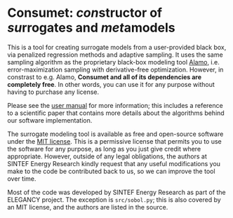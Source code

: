 Consumet: *con*structor of *su*rrogates and *met*amodels
========================================================
This is a tool for creating surrogate models from a user-provided
black box, via penalized regression methods and adaptive sampling.
It uses the same sampling algorithm as the proprietary black-box
modeling tool [Alamo](http://archimedes.cheme.cmu.edu/?q=alamo),
i.e. error-maximization sampling with derivative-free optimization.
However, in constrast to e.g. Alamo, **Consumet and all of its
dependencies are completely free**. In other words, you can use
it for any purpose without having to purchase any license.

Please see the [user manual](doc/manual.pdf) for more information;
this includes a reference to a scientific paper that contains more
details about the algorithms behind our software implementation.

The surrogate modeling tool is available as free and open-source
software under the [MIT license](LICENSE.md). This is a permissive
license that permits you to use the software for any purpose, as
long as you just give credit where appropriate. However, outside
of any legal obligations, the authors at SINTEF Energy Research
kindly request that any useful modifications you make to the code
be contributed back to us, so we can improve the tool over time.

Most of the code was developed by SINTEF Energy Research as part of
the ELEGANCY project. The exception is `src/sobol.py`; this is also
covered by an MIT license, and the authors are listed in the source.
